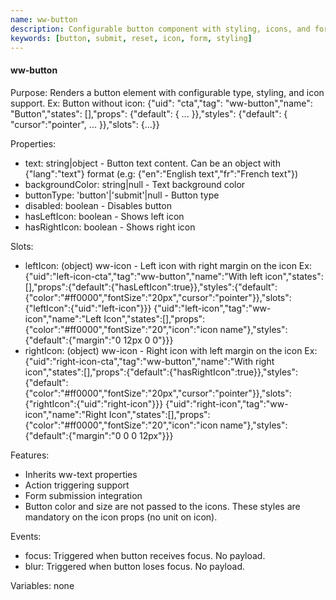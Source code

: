 ```yaml
---
name: ww-button
description: Configurable button component with styling, icons, and form submission capabilities.
keywords: [button, submit, reset, icon, form, styling]
---
```


#### ww-button

Purpose: Renders a button element with configurable type, styling, and icon support.
Ex: Button without icon: {"uid": "cta","tag": "ww-button","name": "Button","states": [],"props": {"default": { ... }},"styles": {"default": { "cursor":"pointer", ... }},"slots": {...}}

Properties:
- text: string|object - Button text content. Can be an object with {"lang":"text"} format (e.g: {"en":"English text","fr":"French text"})
- backgroundColor: string|null - Text background color
- buttonType: 'button'|'submit'|null - Button type
- disabled: boolean - Disables button
- hasLeftIcon: boolean - Shows left icon
- hasRightIcon: boolean - Shows right icon

Slots:
- leftIcon: (object) ww-icon - Left icon with right margin on the icon
Ex:
  <elements>
  {"uid":"left-icon-cta","tag":"ww-button","name":"With left icon","states":[],"props":{"default":{"hasLeftIcon":true}},"styles":{"default":{"color":"#ff0000","fontSize":"20px","cursor":"pointer"}},"slots":{"leftIcon":{"uid":"left-icon"}}}
  {"uid":"left-icon","tag":"ww-icon","name":"Left Icon","states":[],"props":{"color":"#ff0000","fontSize":"20","icon":"icon name"},"styles":{"default":{"margin":"0 12px 0 0"}}}
  </elements>
- rightIcon: (object) ww-icon - Right icon with left margin on the icon
Ex: 
  <elements>
  {"uid":"right-icon-cta","tag":"ww-button","name":"With right icon","states":[],"props":{"default":{"hasRightIcon":true}},"styles":{"default":{"color":"#ff0000","fontSize":"20px","cursor":"pointer"}},"slots":{"rightIcon":{"uid":"right-icon"}}}
  {"uid":"right-icon","tag":"ww-icon","name":"Right Icon","states":[],"props":{"color":"#ff0000","fontSize":"20","icon":"icon name"},"styles":{"default":{"margin":"0 0 0 12px"}}}
  </elements>

Features:
- Inherits ww-text properties
- Action triggering support
- Form submission integration
- Button color and size are not passed to the icons. These styles are mandatory on the icon props (no unit on icon).

Events:
- focus: Triggered when button receives focus. No payload.
- blur: Triggered when button loses focus. No payload.

Variables: none
